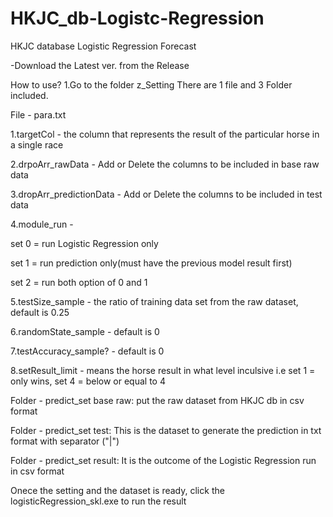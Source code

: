 # HKJC_db-Logistc-Regression
HKJC database Logistic Regression Forecast

-Download the Latest ver. from the Release

How to use?
1.Go to the folder z_Setting
There are 1 file and 3 Folder included.

File - para.txt

1.targetCol - the column that represents the result of the particular horse in a single race

2.drpoArr_rawData - Add or Delete the columns to be included in base raw data

3.dropArr_predictionData - Add or Delete the columns to be included in test data

4.module_run - 

set 0 = run Logistic Regression only

set 1 = run prediction only(must have the previous model result first)

set 2 = run both option of 0 and 1

5.testSize_sample - the ratio of training data set from the raw dataset, default is 0.25

6.randomState_sample - default is 0

7.testAccuracy_sample? - default is 0

8.setResult_limit - means the horse result in what level inculsive i.e set 1 = only wins, set 4 = below or equal to 4


Folder - predict_set base raw:
put the raw dataset from HKJC db in csv format

Folder - predict_set test:
This is the dataset to generate the prediction in txt format with separator ("|")

Folder - predict_set result:
It is the outcome of the Logistic Regression run in csv format

Onece the setting and the dataset is ready, click the logisticRegression_skl.exe to run the result
